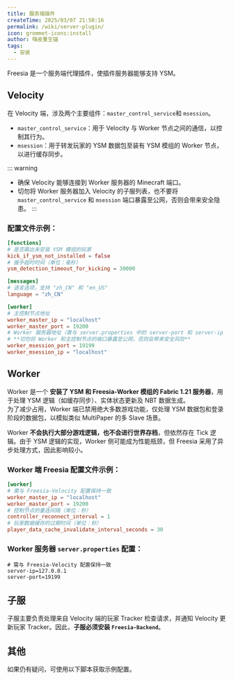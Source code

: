 ```yaml
---
title: 服务端插件
createTime: 2025/03/07 21:50:16
permalink: /wiki/server-plugin/
icon: grommet-icons:install
author: 嗨皮重生锚
tags:
  - 安装
---
```


Freesia 是一个服务端代理插件，使插件服务器能够支持 YSM。

## Velocity
在 Velocity 端，涉及两个主要组件：`master_control_service`和 `msession`。  
- `master_control_service`：用于 Velocity 与 Worker 节点之间的通信，以控制其行为。  
- `msession`：用于转发玩家的 YSM 数据包至装有 YSM 模组的 Worker 节点，以进行缓存同步。  

::: warning
- 确保 Velocity 能够连接到 Worker 服务器的 Minecraft 端口。  
- 切勿将 Worker 服务器加入 Velocity 的子服列表，也不要将 `master_control_service` 和 `msession` 端口暴露至公网，否则会带来安全隐患。
:::


### 配置文件示例：
```toml
[functions]
# 是否踢出未安装 YSM 模组的玩家
kick_if_ysm_not_installed = false
# 握手超时时间（单位：毫秒）
ysm_detection_timeout_for_kicking = 30000

[messages]
# 语言选项，支持 "zh_CN" 和 "en_US"
language = "zh_CN"

[worker]
# 主控制节点地址
worker_master_ip = "localhost"
worker_master_port = 19200
# Worker 服务器地址（需与 server.properties 中的 server-port 和 server-ip 对应）
# **切勿将 Worker 和主控制节点的端口暴露至公网，否则会带来安全风险**
worker_msession_port = 19199
worker_msession_ip = "localhost"
```

## Worker
Worker 是一个 **安装了 YSM 和 Freesia-Worker 模组的 Fabric 1.21 服务器**，用于处理 YSM 逻辑（如缓存同步）、实体状态更新及 NBT 数据生成。  
为了减少占用，Worker 端已禁用绝大多数游戏功能，仅处理 YSM 数据包和登录阶段的数据包，以模拟类似 MultiPaper 的多 Slave 场景。  

Worker **不会执行大部分游戏逻辑，也不会进行世界存档**，但依然存在 Tick 逻辑。由于 YSM 逻辑的实现，Worker 侧可能成为性能瓶颈，但 Freesia 采用了异步处理方式，因此影响较小。  

### Worker 端 Freesia 配置文件示例：
```toml
[worker]
# 需与 Freesia-Velocity 配置保持一致
worker_master_ip = "localhost"
worker_master_port = 19200
# 控制节点的重连间隔（单位：秒）
controller_reconnect_interval = 1
# 玩家数据缓存的过期时间（单位：秒）
player_data_cache_invalidate_interval_seconds = 30
```

### Worker 服务器 `server.properties` 配置：
```properties
# 需与 Freesia-Velocity 配置保持一致
server-ip=127.0.0.1
server-port=19199
```

## 子服
子服主要负责处理来自 Velocity 端的玩家 Tracker 检查请求，并通知 Velocity 更新玩家 Tracker。因此，**子服必须安装 `Freesia-Backend`**。

## 其他
如果仍有疑问，可使用以下脚本获取示例配置。
